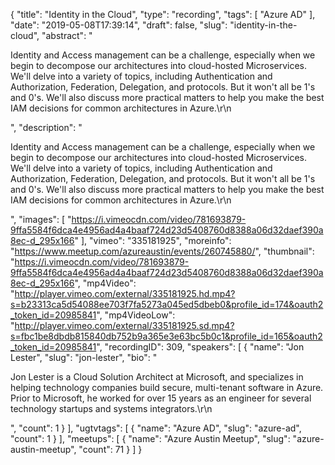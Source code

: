 {
  "title": "Identity in the Cloud",
  "type": "recording",
  "tags": [
    "Azure AD"
  ],
  "date": "2019-05-08T17:39:14",
  "draft": false,
  "slug": "identity-in-the-cloud",
  "abstract": "<p>Identity and Access management can be a challenge, especially when we begin to decompose our architectures into cloud-hosted Microservices. We'll delve into a variety of topics, including Authentication and Authorization, Federation, Delegation, and protocols. But it won't all be 1's and 0's. We'll also discuss more practical matters to help you make the best IAM decisions for common architectures in Azure.\r\n</p>",
  "description": "<p>Identity and Access management can be a challenge, especially when we begin to decompose our architectures into cloud-hosted Microservices. We'll delve into a variety of topics, including Authentication and Authorization, Federation, Delegation, and protocols. But it won't all be 1's and 0's. We'll also discuss more practical matters to help you make the best IAM decisions for common architectures in Azure.\r\n</p>",
  "images": [
    "https://i.vimeocdn.com/video/781693879-9ffa5584f6dca4e4956ad4a4baaf724d23d5408760d8388a06d32daef390a8ec-d_295x166"
  ],
  "vimeo": "335181925",
  "moreinfo": "https://www.meetup.com/azureaustin/events/260745880/",
  "thumbnail": "https://i.vimeocdn.com/video/781693879-9ffa5584f6dca4e4956ad4a4baaf724d23d5408760d8388a06d32daef390a8ec-d_295x166",
  "mp4Video": "http://player.vimeo.com/external/335181925.hd.mp4?s=b23313ca5d54088ee703f7fa5273a045ed5dbeb0&profile_id=174&oauth2_token_id=20985841",
  "mp4VideoLow": "http://player.vimeo.com/external/335181925.sd.mp4?s=fbc1be8dbdb815840db752b9a365e3e63bc5b0c1&profile_id=165&oauth2_token_id=20985841",
  "recordingID": 309,
  "speakers": [
    {
      "name": "Jon Lester",
      "slug": "jon-lester",
      "bio": "<p>Jon Lester is a Cloud Solution Architect at Microsoft, and specializes in helping technology companies build secure, multi-tenant software in Azure. Prior to Microsoft, he worked for over 15 years as an engineer for several technology startups and systems integrators.\r\n</p>",
      "count": 1
    }
  ],
  "ugtvtags": [
    {
      "name": "Azure AD",
      "slug": "azure-ad",
      "count": 1
    }
  ],
  "meetups": [
    {
      "name": "Azure Austin Meetup",
      "slug": "azure-austin-meetup",
      "count": 71
    }
  ]
}